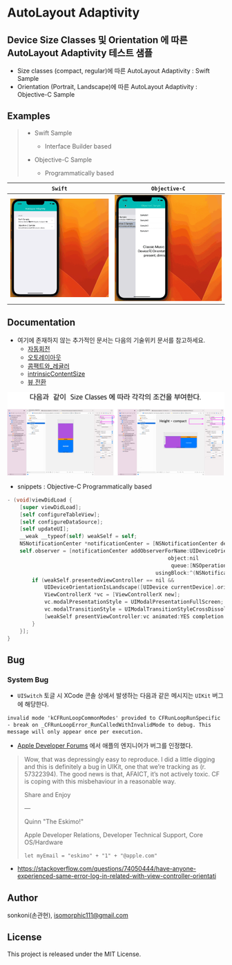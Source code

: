 # AutoLayout Adaptivity 

## Device Size Classes 및 Orientation 에 따른 AutoLayout Adaptivity **테스트** 샘플
- Size classes (compact, regular)에 따른 AutoLayout Adaptivity : Swift Sample
- Orientation (Portrait, Landscape)에 따른 AutoLayout Adaptivity : Objective-C Sample
    
## Examples
> - Swift Sample
>   - Interface Builder based
>
> - Objective-C Sample
>   - Programmatically based

`Swift` |`Objective-C`
---|---
<img src="./screenshot/Simulator_Screen_Recording_iPhone_14_2023-05-13 at 9.00.05.gif" width="450">|<img src="./screenshot/Screen Recording 2023-05-15 at 12.00.52.gif" width="450">    

## Documentation

- 여기에 존재하지 않는 추가적인 문서는 다음의 기술위키 문서를 참고하세요.
    - [자동회전](http://wiki.mulgrim.net/page/Project:IOs-ObjC/자동회전)
    - [오토레이아웃](http://wiki.mulgrim.net/page/Project:IOs-ObjC/오토레이아웃)
    - [콤팩트와_레귤러](http://wiki.mulgrim.net/page/Project:IOs-ObjC/콤팩트와_레귤러)
    - [intrinsicContentSize](http://wiki.mulgrim.net/page/Api:UIKit/UIView/intrinsicContentSize)
    - [뷰 전환](http://wiki.mulgrim.net/page/Project:Mac-ObjC/뷰_전환)




<img src="./screenshot/230515a1.jpg" width="1000">

- snippets : Objective-C Programmatically based
```objective-c
- (void)viewDidLoad {
    [super viewDidLoad];
    [self configureTableView];
    [self configureDataSource];
    [self updateUI];
    __weak __typeof(self) weakSelf = self;
    NSNotificationCenter *notificationCenter = [NSNotificationCenter defaultCenter];
    self.observer = [notificationCenter addObserverForName:UIDeviceOrientationDidChangeNotification
                                                    object:nil
                                                     queue:[NSOperationQueue mainQueue]
                                                usingBlock:^(NSNotification *note) {
        if (weakSelf.presentedViewController == nil &&
            UIDeviceOrientationIsLandscape([UIDevice currentDevice].orientation) == YES) {
            ViewControllerX *vc = [ViewControllerX new];
            vc.modalPresentationStyle = UIModalPresentationFullScreen;
            vc.modalTransitionStyle = UIModalTransitionStyleCrossDissolve;
            [weakSelf presentViewController:vc animated:YES completion:^{}];
        }
    }];
}

```

## Bug
### System Bug
- `UISwitch` 토글 시 XCode 콘솔 상에서 발생하는 다음과 같은 메시지는 `UIKit` 버그에 해당한다.
```
invalid mode 'kCFRunLoopCommonModes' provided to CFRunLoopRunSpecific - break on _CFRunLoopError_RunCalledWithInvalidMode to debug. This message will only appear once per execution.
```
- [Apple Developer Forums](https://developer.apple.com/forums/thread/132035?answerId=416935022#416935022) 에서 애플의 엔지니어가 버그를 인정했다.
> Wow, that was depressingly easy to reproduce. I did a little digging and this is definitely a bug in UIKit, one that we’re tracking as (r. 57322394). The good news is that, AFAICT, it’s not actively toxic. CF is coping with this misbehaviour in a reasonable way.
>
> Share and Enjoy
>
>   —
>
> Quinn "The Eskimo!"
>
> Apple Developer Relations, Developer Technical Support, Core OS/Hardware
>  ```
>  let myEmail = "eskimo" + "1" + "@apple.com"
>  ```

* https://stackoverflow.com/questions/74050444/have-anyone-experienced-same-error-log-in-related-with-view-controller-orientati



## Author

sonkoni(손관현), isomorphic111@gmail.com 

## License

This project is released under the MIT License.
